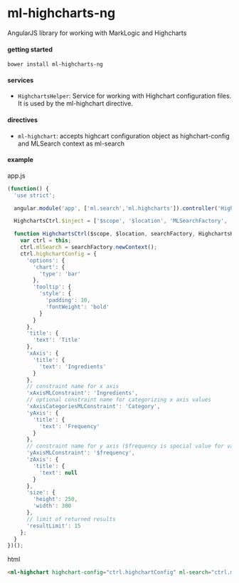 # ml-highcharts-ng
AngularJS library for working with MarkLogic and Highcharts

#### getting started

    bower install ml-highcharts-ng

#### services

- `HighchartsHelper`: Service for working with Highchart configuration files. It is used by the ml-highchart directive.

#### directives

- `ml-highchart`: accepts highcart configuration object as highchart-config and MLSearch context as ml-search

#### example

app.js
```javascript
(function() {
  'use strict';

  angular.module('app', ['ml.search','ml.highcharts']).controller('HighchartsCtrl', HighchartsCtrl);

  HighchartsCtrl.$inject = ['$scope', '$location', 'MLSearchFactory', 'HighchartsHelper'];

  function HighchartsCtrl($scope, $location, searchFactory, HighchartsHelper) {
    var ctrl = this;
    ctrl.mlSearch = searchFactory.newContext();
    ctrl.highchartConfig = {
      'options': {
        'chart': {
          'type': 'bar'
        },
        'tooltip': {
          'style': {
            'padding': 10,
            'fontWeight': 'bold'
          }
        }
      },
      'title': {
        'text': 'Title'
      },
      'xAxis': {
        'title': {
          'text': 'Ingredients'
        }
      },
      // constraint name for x axis
      'xAxisMLConstraint': 'Ingredients',
      // optional constraint name for categorizing x axis values
      'xAxisCategoriesMLConstraint': 'Category',
      'yAxis': {
        'title': {
          'text': 'Frequency'
        }
      },
      // constraint name for y axis ($frequency is special value for value/tuple frequency)
      'yAxisMLConstraint': '$frequency',
      'zAxis': {
        'title': {
          'text': null
        }
      },
      'size': {
        'height': 250,
        'width': 300
      },
      // limit of returned results
      'resultLimit': 15
    };
  }
})();
``` 
html 
```html
<ml-highchart highchart-config="ctrl.highchartConfig" ml-search="ctrl.mlSearch"></ml-highchart>
```